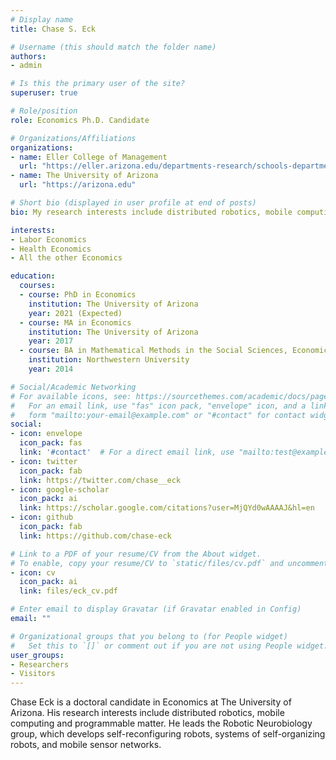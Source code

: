 ```yaml
---
# Display name
title: Chase S. Eck

# Username (this should match the folder name)
authors:
- admin

# Is this the primary user of the site?
superuser: true

# Role/position
role: Economics Ph.D. Candidate

# Organizations/Affiliations
organizations:
- name: Eller College of Management
  url: "https://eller.arizona.edu/departments-research/schools-departments/economics"
- name: The University of Arizona
  url: "https://arizona.edu"

# Short bio (displayed in user profile at end of posts)
bio: My research interests include distributed robotics, mobile computing and programmable matter.

interests:
- Labor Economics
- Health Economics
- All the other Economics

education:
  courses:
  - course: PhD in Economics
    institution: The University of Arizona
    year: 2021 (Expected)
  - course: MA in Economics
    institution: The University of Arizona
    year: 2017
  - course: BA in Mathematical Methods in the Social Sciences, Economics, and Math
    institution: Northwestern University
    year: 2014

# Social/Academic Networking
# For available icons, see: https://sourcethemes.com/academic/docs/page-builder/#icons
#   For an email link, use "fas" icon pack, "envelope" icon, and a link in the
#   form "mailto:your-email@example.com" or "#contact" for contact widget.
social:
- icon: envelope
  icon_pack: fas
  link: '#contact'  # For a direct email link, use "mailto:test@example.org".
- icon: twitter
  icon_pack: fab
  link: https://twitter.com/chase__eck
- icon: google-scholar
  icon_pack: ai
  link: https://scholar.google.com/citations?user=MjQYd0wAAAAJ&hl=en
- icon: github
  icon_pack: fab
  link: https://github.com/chase-eck

# Link to a PDF of your resume/CV from the About widget.
# To enable, copy your resume/CV to `static/files/cv.pdf` and uncomment the lines below.
- icon: cv
  icon_pack: ai
  link: files/eck_cv.pdf

# Enter email to display Gravatar (if Gravatar enabled in Config)
email: ""

# Organizational groups that you belong to (for People widget)
#   Set this to `[]` or comment out if you are not using People widget.
user_groups:
- Researchers
- Visitors
---
```


Chase Eck is a doctoral candidate in Economics at The University of Arizona. His research interests include distributed robotics, mobile computing and programmable matter. He leads the Robotic Neurobiology group, which develops self-reconfiguring robots, systems of self-organizing robots, and mobile sensor networks.
